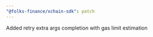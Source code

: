 ```yaml
---
"@folks-finance/xchain-sdk": patch
---
```


Added retry extra args completion with gas limit estimation
